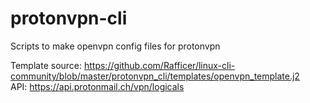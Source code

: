 # protonvpn-cli
Scripts to make openvpn config files for protonvpn

Template source:  https://github.com/Rafficer/linux-cli-community/blob/master/protonvpn_cli/templates/openvpn_template.j2<br>
API: https://api.protonmail.ch/vpn/logicals
